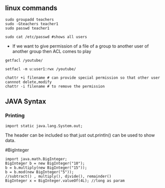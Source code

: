 ## linux commands 
```
sudo groupadd teachers
sudo -Gteachers teacher1
sudo passwd teacher1

sudo cat /etc/passwd #shows all users 
```

- If we want to give permission of a file of a group to another user of another group then ACL comes to play
``` 
getfacl /youtube/

setfacl -m u:user1:rwx /youtube/
```

```
chattr +i filename # can provide special permission so that other user cannnot delete,modify 
chattr -i filename # to remove the permission
```

## JAVA Syntax
### Printing 
```
import static java.lang.System.out; 
```
The header can be included so that just out.println() can be used to show data.

#BigInteger 
``` 
import java.math.BigInteger;
BigInteger b = new BigInteger("10");
b = b.multiply(new BigInteger("15"));
b = b.mod(new BigInteger("5"));
//subtract() , multiply(), divide(), remainder()
BigInteger x = BigInteger.valueOf(4L); //long as param
```
